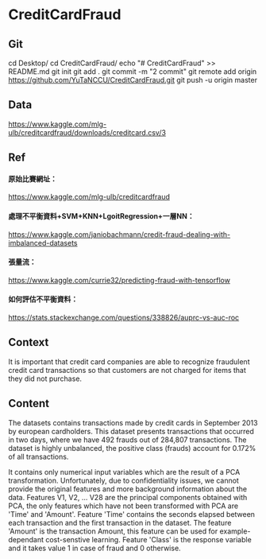 # CreditCardFraud

## Git
cd Desktop/
cd CreditCardFraud/
echo "# CreditCardFraud" >> README.md
git init
git add .
git commit -m "2 commit"
git remote add origin https://github.com/YuTaNCCU/CreditCardFraud.git
git push -u origin master

## Data
https://www.kaggle.com/mlg-ulb/creditcardfraud/downloads/creditcard.csv/3

## Ref
#### 原始比賽網址：
https://www.kaggle.com/mlg-ulb/creditcardfraud
#### 處理不平衡資料+SVM+KNN+LgoitRegression+一層NN：
https://www.kaggle.com/janiobachmann/credit-fraud-dealing-with-imbalanced-datasets
#### 張量流：
https://www.kaggle.com/currie32/predicting-fraud-with-tensorflow
#### 如何評估不平衡資料：
https://stats.stackexchange.com/questions/338826/auprc-vs-auc-roc

## Context
It is important that credit card companies are able to recognize fraudulent credit card transactions so that customers are not charged for items that they did not purchase.

## Content
The datasets contains transactions made by credit cards in September 2013 by european cardholders. This dataset presents transactions that occurred in two days, where we have 492 frauds out of 284,807 transactions. The dataset is highly unbalanced, the positive class (frauds) account for 0.172% of all transactions.

It contains only numerical input variables which are the result of a PCA transformation. Unfortunately, due to confidentiality issues, we cannot provide the original features and more background information about the data. Features V1, V2, ... V28 are the principal components obtained with PCA, the only features which have not been transformed with PCA are 'Time' and 'Amount'. Feature 'Time' contains the seconds elapsed between each transaction and the first transaction in the dataset. The feature 'Amount' is the transaction Amount, this feature can be used for example-dependant cost-senstive learning. Feature 'Class' is the response variable and it takes value 1 in case of fraud and 0 otherwise.


